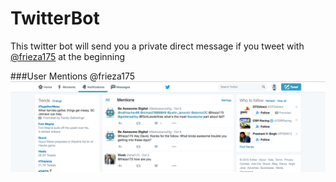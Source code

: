 # TwitterBot


This twitter bot will send you a private direct message if you tweet with [@frieza175](https://twitter.com/botifulbot/) at the beginning

###User Mentions @frieza175 
  ![User Mention](https://github.com/VivekBhat/replying-TwitterBot/blob/master/resources/mention.png)
